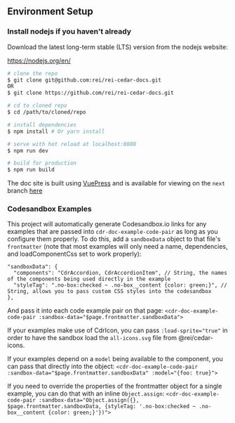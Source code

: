 ## Environment Setup

### Install nodejs if you haven't already
Download the latest long-term stable (LTS) version from the nodejs website:

https://nodejs.org/en/

``` bash
# clone the repo
$ git clone git@github.com:rei/rei-cedar-docs.git
OR
$ git clone https://github.com/rei/rei-cedar-docs.git

# cd to cloned repo
$ cd /path/to/cloned/repo

# install dependencies
$ npm install # Or yarn install

# serve with hot reload at localhost:8080
$ npm run dev

# build for production
$ npm run build
```

The doc site is built using [VuePress](https://vuepress.vuejs.org) and is available for viewing on the `next` branch [here](http://cedar-docs.rei-cloud.com/rei-cedar-docs/)

### Codesandbox Examples

This project will automatically generate Codesandbox.io links for any examples that are passed into `cdr-doc-example-code-pair` as long as you configure them properly. To do this, add a `sandboxData` object to that file's `frontmatter` (note that most examples will only need a name, dependencies, and loadComponentCss set to work properly):

```
"sandboxData": {
  "components": "CdrAccordion, CdrAccordionItem", // String, the names of the components being used directly in the example
  "styleTag": ".no-box:checked ~ .no-box__content {color: green;}", // String, allows you to pass custom CSS styles into the codesandbox
},
```

And pass it into each code example pair on that page: `<cdr-doc-example-code-pair :sandbox-data="$page.frontmatter.sandboxData">`

If your examples make use of CdrIcon, you can pass `:load-sprite="true"` in order to have the sandbox load the `all-icons.svg` file from @rei/cedar-icons. 

If your examples depend on a `model` being available to the component, you can pass that directly into the object: `<cdr-doc-example-code-pair :sandbox-data="$page.frontmatter.sandboxData" :model="{foo: true}">`

If you need to override the properties of the frontmatter object for a single example, you can do that with an inline `Object.assign`: `<cdr-doc-example-code-pair :sandbox-data="Object.assign({}, $page.frontmatter.sandboxData, {styleTag: '.no-box:checked ~ .no-box__content {color: green;}'})">`

